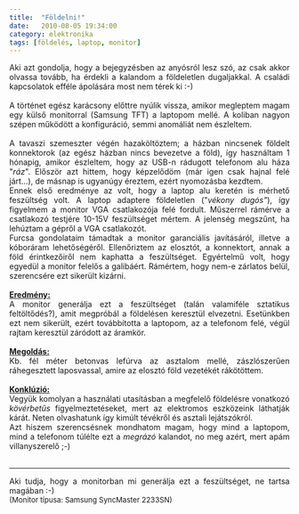```yaml
---
title:  "Földelni!"
date:   2010-08-05 19:34:00
category: elektronika
tags: [földelés, laptop, monitor]
---
```


<div style="text-align: justify;">Aki azt gondolja, hogy a bejegyzésben az anyósról lesz szó, az csak akkor olvassa tovább, ha érdekli a kalandom a földeletlen dugaljakkal. A családi kapcsolatok efféle ápolására most nem térek ki :-)</div><div style="text-align: justify;"><br />
</div><div style="text-align: justify;">A történet egész karácsony előttre nyúlik vissza, amikor megleptem magam egy külső monitorral (Samsung TFT) a laptopom mellé. A koliban nagyon szépen működött a konfiguráció, semmi anomáliát nem észleltem.</div><div style="text-align: justify;"><br />
</div><div style="text-align: justify;">A tavaszi szemeszter végén hazaköltöztem; a házban nincsenek földelt konnektorok (az egész házban nincs bevezetve a föld), így használtam 1 hónapig, amikor észleltem, hogy az USB-n rádugott telefonom alu háza "<i>ráz</i>". Először azt hittem, hogy képzelődöm (már igen csak hajnal felé járt...), de másnap is ugyanúgy éreztem, ezért nyomozásba kezdtem.</div><div style="text-align: justify;">Ennek első eredménye az volt, hogy a laptop alu keretén is mérhető feszültség volt. A laptop adaptere földeletlen ("<i>vékony dugós"</i>), így figyelmem a monitor VGA csatlakozója felé fordult. Műszerrel rámérve a csatlakozó testjére 10-15V feszültséget mértem. A jelenség megszűnt, ha lehúztam a gépről a VGA csatlakozót.</div><div style="text-align: justify;">Furcsa gondolataim támadtak a monitor garanciális javításáról, illetve a kóboráram lehetőségéről. Ellenőriztem az elosztót, a konnektort, annak a föld érintkezőiről nem kaphatta a feszültséget. Egyértelmű volt, hogy egyedül a monitor felelős a galibáért. Rámértem, hogy nem-e zárlatos belül, szerencsére ezt sikerült kizárni.</div><div style="text-align: justify;"><br />
</div><div style="text-align: justify;"><b><u>Eredmény:</u></b></div><div style="text-align: justify;">A monitor generálja ezt a feszültséget (talán valamiféle sztatikus feltöltődés?), amit megpróbál a földelésen keresztül elvezetni. Esetünkben ezt nem sikerült, ezért továbbította a laptopom, az a telefonom felé, végül rajtam keresztül záródott az áramkör.</div><div style="text-align: justify;"><br />
</div><div style="text-align: justify;"><b><u>Megoldás:</u></b></div><div style="text-align: justify;">Kb. fél méter betonvas lefúrva az asztalom mellé, zászlószerűen ráhegesztett laposvassal, amire az elosztó föld vezetékét rákötöttem.</div><div style="text-align: justify;"><br />
</div><div style="text-align: justify;"><b><u>Konklúzió:</u></b></div><div style="text-align: justify;">Vegyük komolyan a használati utasításban a megfelelő földelésre vonatkozó <i>kövérbetűs </i>figyelmeztetéseket, mert az elektromos eszközeink láthatják kárát. Neten olvashatunk így kimúlt tévékről és asztali lejátszókról.</div><div style="text-align: justify;">Azt hiszem szerencsésnek mondhatom magam, hogy mind a laptopom, mind a telefonom túlélte ezt a <i>megrázó</i> kalandot, no meg azért, mert apám villanyszerelő ;-)</div><div style="text-align: justify;"><br />
</div><hr style="width: 100%;" /><div style="text-align: justify;">Aki tudja, hogy a monitorban mi generálja ezt a feszültséget, ne tartsa magában :-)<br />
<span class="Apple-style-span" style="font-size: small;">(Monitor típusa: Samsung SyncMaster 2233SN)</span></div>
